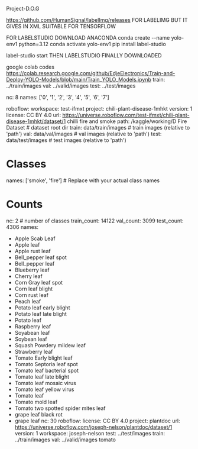  Project-D.O.G

https://github.com/HumanSignal/labelImg/releases   FOR LABELIMG BUT IT GIVES IN XML SUITABLE FOR TENSORFLOW

 FOR LABELSTUDIO DOWNLOAD ANACONDA
 conda create --name yolo-env1 python=3.12
 conda activate yolo-env1
 pip install label-studio

 label-studio start
 THEN LABELSTUDIO FINALLY DOWNLOADED 


 google colab codes  https://colab.research.google.com/github/EdjeElectronics/Train-and-Deploy-YOLO-Models/blob/main/Train_YOLO_Models.ipynb
train: ../train/images
val: ../valid/images
test: ../test/images

nc: 8
names: ['0', '1', '2', '3', '4', '5', '6', '7']

roboflow:
  workspace: test-ifmxt
  project: chili-plant-disease-1mhkt
  version: 1
  license: CC BY 4.0
  url: https://universe.roboflow.com/test-ifmxt/chili-plant-disease-1mhkt/dataset/1  chilli
  fire and smoke 
  path: /kaggle/working/D Fire Dataset  # dataset root dir
train: data/train/images  # train images (relative to 'path')
val: data/val/images  # val images (relative to 'path')
test: data/test/images  # test images (relative to 'path')

# Classes
names: ['smoke', 'fire']  # Replace with your actual class names

# Counts
nc: 2  # number of classes
train_count: 14122
val_count: 3099
test_count: 4306
names:
- Apple Scab Leaf
- Apple leaf
- Apple rust leaf
- Bell_pepper leaf spot
- Bell_pepper leaf
- Blueberry leaf
- Cherry leaf
- Corn Gray leaf spot
- Corn leaf blight
- Corn rust leaf
- Peach leaf
- Potato leaf early blight
- Potato leaf late blight
- Potato leaf
- Raspberry leaf
- Soyabean leaf
- Soybean leaf
- Squash Powdery mildew leaf
- Strawberry leaf
- Tomato Early blight leaf
- Tomato Septoria leaf spot
- Tomato leaf bacterial spot
- Tomato leaf late blight
- Tomato leaf mosaic virus
- Tomato leaf yellow virus
- Tomato leaf
- Tomato mold leaf
- Tomato two spotted spider mites leaf
- grape leaf black rot
- grape leaf
nc: 30
roboflow:
  license: CC BY 4.0
  project: plantdoc
  url: https://universe.roboflow.com/joseph-nelson/plantdoc/dataset/1
  version: 1
  workspace: joseph-nelson
test: ../test/images
train: ../train/images
val: ../valid/images
  tomato
